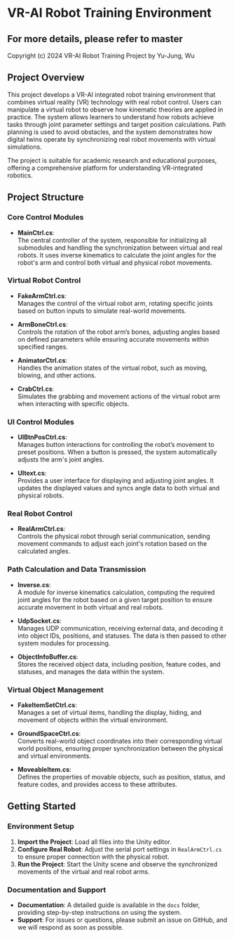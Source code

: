 # VR-AI Robot Training Environment

## For more details, please refer to master

Copyright (c) 2024 VR-AI Robot Training Project by Yu-Jung, Wu

## Project Overview

This project develops a VR-AI integrated robot training environment that combines virtual reality (VR) technology with real robot control. Users can manipulate a virtual robot to observe how kinematic theories are applied in practice. The system allows learners to understand how robots achieve tasks through joint parameter settings and target position calculations. Path planning is used to avoid obstacles, and the system demonstrates how digital twins operate by synchronizing real robot movements with virtual simulations.

The project is suitable for academic research and educational purposes, offering a comprehensive platform for understanding VR-integrated robotics.

## Project Structure

### Core Control Modules

- **MainCtrl.cs**:  
  The central controller of the system, responsible for initializing all submodules and handling the synchronization between virtual and real robots. It uses inverse kinematics to calculate the joint angles for the robot's arm and control both virtual and physical robot movements.

### Virtual Robot Control

- **FakeArmCtrl.cs**:  
  Manages the control of the virtual robot arm, rotating specific joints based on button inputs to simulate real-world movements.

- **ArmBoneCtrl.cs**:  
  Controls the rotation of the robot arm’s bones, adjusting angles based on defined parameters while ensuring accurate movements within specified ranges.

- **AnimatorCtrl.cs**:  
  Handles the animation states of the virtual robot, such as moving, blowing, and other actions.

- **CrabCtrl.cs**:  
  Simulates the grabbing and movement actions of the virtual robot arm when interacting with specific objects.

### UI Control Modules

- **UIBtnPosCtrl.cs**:  
  Manages button interactions for controlling the robot’s movement to preset positions. When a button is pressed, the system automatically adjusts the arm's joint angles.

- **UItext.cs**:  
  Provides a user interface for displaying and adjusting joint angles. It updates the displayed values and syncs angle data to both virtual and physical robots.

### Real Robot Control

- **RealArmCtrl.cs**:  
  Controls the physical robot through serial communication, sending movement commands to adjust each joint's rotation based on the calculated angles.

### Path Calculation and Data Transmission

- **Inverse.cs**:  
  A module for inverse kinematics calculation, computing the required joint angles for the robot based on a given target position to ensure accurate movement in both virtual and real robots.

- **UdpSocket.cs**:  
  Manages UDP communication, receiving external data, and decoding it into object IDs, positions, and statuses. The data is then passed to other system modules for processing.

- **ObjectInfoBuffer.cs**:  
  Stores the received object data, including position, feature codes, and statuses, and manages the data within the system.

### Virtual Object Management

- **FakeItemSetCtrl.cs**:  
  Manages a set of virtual items, handling the display, hiding, and movement of objects within the virtual environment.

- **GroundSpaceCtrl.cs**:  
  Converts real-world object coordinates into their corresponding virtual world positions, ensuring proper synchronization between the physical and virtual environments.

- **MoveableItem.cs**:  
  Defines the properties of movable objects, such as position, status, and feature codes, and provides access to these attributes.

## Getting Started

### Environment Setup

1. **Import the Project**: Load all files into the Unity editor.
2. **Configure Real Robot**: Adjust the serial port settings in `RealArmCtrl.cs` to ensure proper connection with the physical robot.
3. **Run the Project**: Start the Unity scene and observe the synchronized movements of the virtual and real robot arms.

### Documentation and Support

- **Documentation**: A detailed guide is available in the `docs` folder, providing step-by-step instructions on using the system.
- **Support**: For issues or questions, please submit an issue on GitHub, and we will respond as soon as possible.
